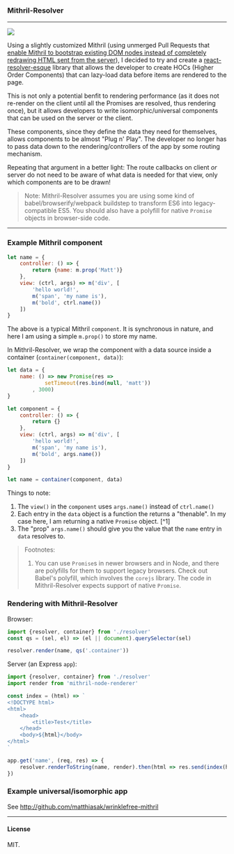 ### Mithril-Resolver

---

![](https://david-dm.org/matthiasak/mithril-resolver.svg)

Using a slightly customized Mithril (using unmerged Pull Requests that [enable Mithril to bootstrap existing DOM nodes instead of completely redrawing HTML sent from the server](https://medium.com/@matthiasak/mithril-isomorphic-universal-experiment-cb645d1a9238)), I decided to try and create a [react-resolver-esque](https://github.com/ericclemmons/react-resolver/) library that allows the developer to create HOCs (Higher Order Components) that can lazy-load data before items are rendered to the page. 

This is not only a potential benfit to rendering performance (as it does not re-render on the client until all the Promises are resolved, thus rendering once), but it allows developers to write isomorphic/universal components that can be used on the server or the client.

These components, since they define the data they need for themselves, allows components to be almost "Plug n' Play". The developer no longer has to pass data down to the rendering/controllers of the app by some routing mechanism.

Repeating that argument in a better light: The route callbacks on client _or_ server do not need to be aware of what data is needed for that view, only which components are to be drawn!

> Note: Mithril-Resolver assumes you are using some kind of babel/browserify/webpack buildstep to transform ES6 into legacy-compatible ES5. You should also have a polyfill for native `Promise` objects in browser-side code.

---

### Example Mithril component

```js
let name = {
    controller: () => {
        return {name: m.prop('Matt')}
    },
    view: (ctrl, args) => m('div', [
        'hello world!',
        m('span', 'my name is'),
        m('bold', ctrl.name())
    ])
}
```

The above is a typical Mithril `component`. It is synchronous in nature, and here I am using a simple `m.prop()` to store my name.

In Mithril-Resolver, we wrap the component with a data source inside a container (`container(component, data)`):

```js
let data = {
    name: () => new Promise(res => 
            setTimeout(res.bind(null, 'matt'))
        , 3000)
}

let component = {
    controller: () => {
        return {}
    },
    view: (ctrl, args) => m('div', [
        'hello world!',
        m('span', 'my name is'),
        m('bold', args.name())
    ])
}

let name = container(component, data)
```

Things to note:

1. The `view()` in the `component` uses `args.name()` instead of `ctrl.name()`
2. Each entry in the `data` object is a function the returns a "thenable". In my case here, I am returning a native `Promise` object. [^1] 
3. The "prop" `args.name()` should give you the value that the `name` entry in `data` resolves to.

> Footnotes:
> 1. You can use `Promise`s in newer browsers and in Node, and there are polyfills for them to support legacy browsers. Check out Babel's polyfill, which involves the `corejs` library. The code in Mithril-Resolver expects support of native `Promise`.

### Rendering with Mithril-Resolver

Browser:

```js
import {resolver, container} from './resolver'
const qs = (sel, el) => (el || document).querySelector(sel)

resolver.render(name, qs('.container'))
```

Server (an Express `app`): 

```js
import {resolver, container} from './resolver'
import render from 'mithril-node-renderer'

const index = (html) => `
<!DOCTYPE html>
<html>
    <head>
        <title>Test</title>
    </head>
    <body>${html}</body>
</html>
`

app.get('name', (req, res) => {
    resolver.renderToString(name, render).then(html => res.send(index(html)))
})
```

### Example universal/isomorphic app

See http://github.com/matthiasak/wrinklefree-mithril

---

#### License

MIT.
